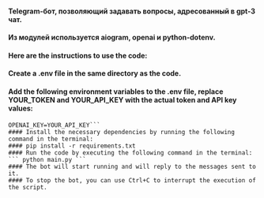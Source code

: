 #### Telegram-бот, позволяющий задавать вопросы, адресованный в gpt-3 чат.
#### Из модулей используется aiogram, openai и python-dotenv.
#### Here are the instructions to use the code:

#### Create a .env file in the same directory as the code.

#### Add the following environment variables to the .env file, replace YOUR_TOKEN and YOUR_API_KEY with the actual token and API key values:
```TOKEN=YOUR_TOKEN
OPENAI_KEY=YOUR_API_KEY```
#### Install the necessary dependencies by running the following command in the terminal:
#### pip install -r requirements.txt
#### Run the code by executing the following command in the terminal:
``` python main.py ```
#### The bot will start running and will reply to the messages sent to it.
#### To stop the bot, you can use Ctrl+C to interrupt the execution of the script.
